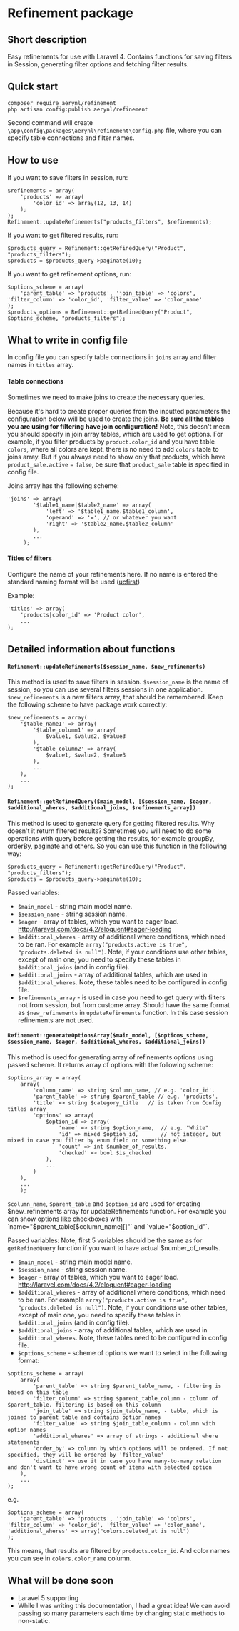 # Refinement package
## Short description
Easy refinements for use with Laravel 4. Contains functions for saving filters in Session, generating filter options and fetching filter results.

## Quick start
```
composer require aerynl/refinement
php artisan config:publish aerynl/refinement
```
Second command will create `\app\config\packages\aerynl\refinement\config.php` file, where you can specify table connections and filter names.

## How to use
If you want to save filters in session, run:
```
$refinements = array(
	'products' => array(
		'color_id' => array(12, 13, 14)
	);
);
Refinement::updateRefinements("products_filters", $refinements);
```

If you want to get filtered results, run:
```
$products_query = Refinement::getRefinedQuery("Product", "products_filters");
$products = $products_query->paginate(10);
```

If you want to get refinement options, run:
```
$options_scheme = array(
	'parent_table' => 'products', 'join_table' => 'colors', 'filter_column' => 'color_id', 'filter_value' => 'color_name'
);
$products_options = Refinement::getRefinedQuery("Product", $options_scheme, "products_filters");
```

## What to write in config file
In config file you can specify table connections in `joins` array and filter names in `titles` array. 

#### Table connections
Sometimes we need to make joins to create the necessary queries.

Because it's hard to create proper queries from the inputted parameters the configuration below will be used to create the joins. 
**Be sure all the tables you are using for filtering have join configuration!** 
Note, this doesn't mean you should specify in join array tables, which are used to get options. For example, if you filter products by `product.color_id` and you have table `colors`, where all colors are kept, there is no need to add `colors` table to joins array. But if you always need to show only that products, which have `product_sale.active` = `false`, be sure that `product_sale` table is specified in config file.

Joins array has the following scheme:
```
'joins' => array(
        '$table1_name|$table2_name' => array(
            'left' => '$table1_name.$table1_column',
            'operand' => '=', // or whatever you want
            'right' => '$table2_name.$table2_column'
        ), 
		...
     );
```
#### Titles of filters
Configure the name of your refinements here.
If no name is entered the standard naming format will be used ([ucfirst](http://php.net/manual/ru/function.ucfirst.php))

Example:
```
'titles' => array(
    'products|color_id' => 'Product color',
	...
);
```
## Detailed information about functions

#### `Refinement::updateRefinements($session_name, $new_refinements)`
This method is used to save filters in session. 
`$session_name` is the name of session, so you can use several filters sessions in one application.
`$new_refinements` is a new filters array, that should be remembered. Keep the following scheme to have package work correctly:
```
$new_refinements = array(
	'$table_name1' => array(
		'$table_column1' => array(
			$value1, $value2, $value3
		),
		'$table_column2' => array(
			$value1, $value2, $value3
		),
		...
	),
	...
);
```

#### `Refinement::getRefinedQuery($main_model, [$session_name, $eager, $additional_wheres, $additional_joins, $refinements_array])`
This method is used to generate query for getting filtered results. Why doesn't it return filtered results? Sometimes you will need to do some operations with query before getting the results, for example groupBy, orderBy, paginate and others. So you can use this function in the following way:
```
$products_query = Refinement::getRefinedQuery("Product", "products_filters");
$products = $products_query->paginate(10);
```
Passed variables:
* `$main_model` - string main model name.
* `$session_name` - string session name.
* `$eager` - array of tables, which you want to eager load. http://laravel.com/docs/4.2/eloquent#eager-loading
* `$additional_wheres` - array of additional where conditions, which need to be ran. For example `array("products.active is true", "products.deleted is null")`. Note, if your conditions use other tables, except of main one, you need to specify these tables in `$additional_joins` (and in config file).
* `$additional_joins` - array of additional tables, which are used in `$additional_wheres`. Note, these tables need to be configured in config file.
* `$refinements_array` - is used in case you need to get query with filters not from session, but from custome array. Should have the same format as `$new_refinements` in `updateRefinements` function. In this case session refinements are not used. 

#### `Refinement::generateOptionsArray($main_model, [$options_scheme, $session_name, $eager, $additional_wheres, $additional_joins])`
This method is used for generating array of refinements options using passed scheme. It returns array of options with the following scheme:
```
$options_array = array(
	array(
		'column_name' => string $column_name, // e.g. 'color_id'.
		'parent_table' => string $parent_table // e.g. 'products'.
		'title' => string $category_title	// is taken from Config titles array
		'options' => array(
			$option_id => array(
				'name' => string $option_name,  // e.g. "White"
				'id' => mixed $option_id,		// not integer, but mixed in case you filter by enum field or something else.
				'count' => int $number_of_results,  
				'checked' => bool $is_checked
			),
			...
		)
	), 
	...
	);
```
`$column_name`, `$parent_table` and `$option_id` are used for creating $new_refinements array for updateRefinements function.
For example you can show options like checkboxes with `name="$parent_table[$column_name][]"` and `value="$option_id"`.

Passed variables:
Note, first 5 variables should be the same as for `getRefinedQuery` function if you want to have actual $number_of_results.
* `$main_model` - string main model name.
* `$session_name` - string session name.
* `$eager` - array of tables, which you want to eager load. http://laravel.com/docs/4.2/eloquent#eager-loading
* `$additional_wheres` - array of additional where conditions, which need to be ran. For example `array("products.active is true", "products.deleted is null")`. Note, if your conditions use other tables, except of main one, you need to specify these tables in `$additional_joins` (and in config file).
* `$additional_joins` - array of additional tables, which are used in `$additional_wheres`. Note, these tables need to be configured in config file.
* `$options_scheme` - scheme of options we want to select in the following format: 
```
$options_scheme = array(
	array(
		'parent_table' => string $parent_table_name, - filtering is based on this table
		'filter_column' => string $parent_table_column - column of $parent_table. filtering is based on this column
		'join_table' => string $join_table_name, - table, which is joined to parent table and contains option names
		'filter_value' => string $join_table_column - column with option names
		'additional_wheres' => array of strings - additional where statements
		'order_by' => column by which options will be ordered. If not specified, they will be ordered by 'filter_value'
		'distinct' => use it in case you have many-to-many relation and don't want to have wrong count of items with selected option
	), 
	...
);
```
e.g.
```
$options_scheme = array(
	'parent_table' => 'products', 'join_table' => 'colors', 'filter_column' => 'color_id', 'filter_value' => 'color_name', 'additional_wheres' => array("colors.deleted_at is null")
);
```
This means, that results are filtered by `products.color_id`. And color names you can see in `colors.color_name` column.

## What will be done soon
- Laravel 5 supporting
- While I was writing this documentation, I had a great idea! We can avoid passing so many parameters each time by changing static methods to non-static.
